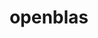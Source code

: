 ---
title: "openblas"
layout: cache
categories: [package, develop-2024-12-01]
meta: {"versions": ["0.3.28"], "compilers": ["gcc@=11.1.0", "gcc@=11.4.0", "gcc@=12.3.0", "gcc@=13.2.0", "gcc@=7.3.1", "gcc@=7.5.0", "gcc@=9.4.0", "oneapi@=2024.2.1"], "oss": ["amzn2", "ubuntu18.04", "ubuntu20.04", "ubuntu22.04", "ubuntu24.04"], "platforms": ["linux"], "targets": ["aarch64", "neoverse_n1", "neoverse_v1", "neoverse_v2", "ppc64le", "x86_64_v3"], "stacks": ["aws-isc", "aws-isc-aarch64", "build_systems", "data-vis-sdk", "e4s", "e4s-neoverse-v2", "e4s-neoverse_v1", "e4s-oneapi", "e4s-power", "e4s-rocm-external", "ml-linux-aarch64-cpu", "ml-linux-aarch64-cuda", "ml-linux-x86_64-cpu", "ml-linux-x86_64-cuda", "ml-linux-x86_64-rocm", "radiuss", "radiuss-aws", "radiuss-aws-aarch64", "root", "tutorial"], "num_specs": 24, "num_specs_by_stack": {"root": 24, "aws-isc-aarch64": 2, "radiuss-aws-aarch64": 2, "aws-isc": 1, "radiuss-aws": 1, "radiuss": 1, "build_systems": 1, "e4s-power": 2, "data-vis-sdk": 1, "e4s-neoverse_v1": 2, "e4s-neoverse-v2": 2, "e4s-rocm-external": 1, "e4s": 3, "tutorial": 4, "e4s-oneapi": 2, "ml-linux-aarch64-cuda": 1, "ml-linux-aarch64-cpu": 1, "ml-linux-x86_64-cpu": 1, "ml-linux-x86_64-rocm": 1, "ml-linux-x86_64-cuda": 1}}
spec_details: [{"hash": "piae3jwj5efss6zmjfwuce6j26fus3ez", "compiler": "gcc@=7.3.1", "versions": ["0.3.28"], "os": "amzn2", "platform": "linux", "target": "aarch64", "variants": ["~bignuma", "build_system=makefile", "~consistent_fpcsr", "+dynamic_dispatch", "+fortran", "~ilp64", "+locking", "patches=d0b9276", "+pic", "+shared", "symbol_suffix=none", "threads=openmp"], "stacks": ["root", "aws-isc-aarch64"], "size": "-", "tarball": "https://binaries.spack.io/develop-2024-12-01/build_cache/linux-amzn2-aarch64/gcc-7.3.1/openblas-0.3.28/linux-amzn2-aarch64-gcc-7.3.1-openblas-0.3.28-piae3jwj5efss6zmjfwuce6j26fus3ez.spack"}, {"hash": "qbema27redpfovpl4lwpc3we5f3cyefq", "compiler": "gcc@=7.3.1", "versions": ["0.3.28"], "os": "amzn2", "platform": "linux", "target": "aarch64", "variants": ["~bignuma", "build_system=makefile", "~consistent_fpcsr", "+dynamic_dispatch", "+fortran", "~ilp64", "+locking", "patches=d0b9276", "+pic", "+shared", "symbol_suffix=none", "threads=none"], "stacks": ["radiuss-aws-aarch64", "root"], "size": "-", "tarball": "https://binaries.spack.io/develop-2024-12-01/build_cache/linux-amzn2-aarch64/gcc-7.3.1/openblas-0.3.28/linux-amzn2-aarch64-gcc-7.3.1-openblas-0.3.28-qbema27redpfovpl4lwpc3we5f3cyefq.spack"}, {"hash": "bdid2hjqobaagcxvknf4natfjasjlbwl", "compiler": "gcc@=7.3.1", "versions": ["0.3.28"], "os": "amzn2", "platform": "linux", "target": "neoverse_n1", "variants": ["~bignuma", "build_system=makefile", "~consistent_fpcsr", "+dynamic_dispatch", "+fortran", "~ilp64", "+locking", "patches=d0b9276", "+pic", "+shared", "symbol_suffix=none", "threads=openmp"], "stacks": ["root", "aws-isc-aarch64"], "size": "-", "tarball": "https://binaries.spack.io/develop-2024-12-01/build_cache/linux-amzn2-neoverse_n1/gcc-7.3.1/openblas-0.3.28/linux-amzn2-neoverse_n1-gcc-7.3.1-openblas-0.3.28-bdid2hjqobaagcxvknf4natfjasjlbwl.spack"}, {"hash": "edkczbusxk4y7qtoiduh5puohk47mjwv", "compiler": "gcc@=7.3.1", "versions": ["0.3.28"], "os": "amzn2", "platform": "linux", "target": "neoverse_n1", "variants": ["~bignuma", "build_system=makefile", "~consistent_fpcsr", "+dynamic_dispatch", "+fortran", "~ilp64", "+locking", "patches=d0b9276", "+pic", "+shared", "symbol_suffix=none", "threads=none"], "stacks": ["radiuss-aws-aarch64", "root"], "size": "-", "tarball": "https://binaries.spack.io/develop-2024-12-01/build_cache/linux-amzn2-neoverse_n1/gcc-7.3.1/openblas-0.3.28/linux-amzn2-neoverse_n1-gcc-7.3.1-openblas-0.3.28-edkczbusxk4y7qtoiduh5puohk47mjwv.spack"}, {"hash": "vydtbb5zi2g2arzhwbwjqdz6d4b5uste", "compiler": "gcc@=7.3.1", "versions": ["0.3.28"], "os": "amzn2", "platform": "linux", "target": "x86_64_v3", "variants": ["~bignuma", "build_system=makefile", "~consistent_fpcsr", "+dynamic_dispatch", "+fortran", "~ilp64", "+locking", "patches=d0b9276", "+pic", "+shared", "symbol_suffix=none", "threads=openmp"], "stacks": ["root", "aws-isc"], "size": "-", "tarball": "https://binaries.spack.io/develop-2024-12-01/build_cache/linux-amzn2-x86_64_v3/gcc-7.3.1/openblas-0.3.28/linux-amzn2-x86_64_v3-gcc-7.3.1-openblas-0.3.28-vydtbb5zi2g2arzhwbwjqdz6d4b5uste.spack"}, {"hash": "hqykzyhuc37t6bhbxt6lkqbtll7hg5lj", "compiler": "gcc@=7.3.1", "versions": ["0.3.28"], "os": "amzn2", "platform": "linux", "target": "x86_64_v3", "variants": ["~bignuma", "build_system=makefile", "~consistent_fpcsr", "+dynamic_dispatch", "+fortran", "~ilp64", "+locking", "patches=d0b9276", "+pic", "+shared", "symbol_suffix=none", "threads=none"], "stacks": ["root", "radiuss-aws"], "size": "-", "tarball": "https://binaries.spack.io/develop-2024-12-01/build_cache/linux-amzn2-x86_64_v3/gcc-7.3.1/openblas-0.3.28/linux-amzn2-x86_64_v3-gcc-7.3.1-openblas-0.3.28-hqykzyhuc37t6bhbxt6lkqbtll7hg5lj.spack"}, {"hash": "o36vwxya6f6kd4qcae2jdgbzis3m46li", "compiler": "gcc@=7.5.0", "versions": ["0.3.28"], "os": "ubuntu18.04", "platform": "linux", "target": "x86_64_v3", "variants": ["~bignuma", "build_system=makefile", "~consistent_fpcsr", "+dynamic_dispatch", "+fortran", "~ilp64", "+locking", "patches=d0b9276", "+pic", "+shared", "symbol_suffix=none", "threads=none"], "stacks": ["root", "radiuss", "build_systems"], "size": "-", "tarball": "https://binaries.spack.io/develop-2024-12-01/build_cache/linux-ubuntu18.04-x86_64_v3/gcc-7.5.0/openblas-0.3.28/linux-ubuntu18.04-x86_64_v3-gcc-7.5.0-openblas-0.3.28-o36vwxya6f6kd4qcae2jdgbzis3m46li.spack"}, {"hash": "dzo6znuk7jeq6hvf2lcveett2x3dqmax", "compiler": "gcc@=9.4.0", "versions": ["0.3.28"], "os": "ubuntu20.04", "platform": "linux", "target": "ppc64le", "variants": ["~bignuma", "build_system=makefile", "~consistent_fpcsr", "+dynamic_dispatch", "+fortran", "~ilp64", "+locking", "patches=d0b9276", "+pic", "+shared", "symbol_suffix=none", "threads=openmp"], "stacks": ["e4s-power", "root"], "size": "-", "tarball": "https://binaries.spack.io/develop-2024-12-01/build_cache/linux-ubuntu20.04-ppc64le/gcc-9.4.0/openblas-0.3.28/linux-ubuntu20.04-ppc64le-gcc-9.4.0-openblas-0.3.28-dzo6znuk7jeq6hvf2lcveett2x3dqmax.spack"}, {"hash": "gxh7jr7xuwtm25ek223bt6om2xiwq3nj", "compiler": "gcc@=9.4.0", "versions": ["0.3.28"], "os": "ubuntu20.04", "platform": "linux", "target": "ppc64le", "variants": ["~bignuma", "build_system=makefile", "~consistent_fpcsr", "+dynamic_dispatch", "+fortran", "~ilp64", "+locking", "patches=d0b9276", "+pic", "~shared", "symbol_suffix=none", "threads=openmp"], "stacks": ["e4s-power", "root"], "size": "-", "tarball": "https://binaries.spack.io/develop-2024-12-01/build_cache/linux-ubuntu20.04-ppc64le/gcc-9.4.0/openblas-0.3.28/linux-ubuntu20.04-ppc64le-gcc-9.4.0-openblas-0.3.28-gxh7jr7xuwtm25ek223bt6om2xiwq3nj.spack"}, {"hash": "uadnl24lc2fsg7lo33cjzggzcdl373xv", "compiler": "gcc@=11.1.0", "versions": ["0.3.28"], "os": "ubuntu20.04", "platform": "linux", "target": "x86_64_v3", "variants": ["~bignuma", "build_system=makefile", "~consistent_fpcsr", "+dynamic_dispatch", "+fortran", "~ilp64", "+locking", "patches=d0b9276", "+pic", "+shared", "symbol_suffix=none", "threads=none"], "stacks": ["root", "data-vis-sdk"], "size": "-", "tarball": "https://binaries.spack.io/develop-2024-12-01/build_cache/linux-ubuntu20.04-x86_64_v3/gcc-11.1.0/openblas-0.3.28/linux-ubuntu20.04-x86_64_v3-gcc-11.1.0-openblas-0.3.28-uadnl24lc2fsg7lo33cjzggzcdl373xv.spack"}, {"hash": "g7qvdxbyzi6ls67vxjkeoet4376clu2t", "compiler": "gcc@=11.4.0", "versions": ["0.3.28"], "os": "ubuntu22.04", "platform": "linux", "target": "neoverse_v1", "variants": ["~bignuma", "build_system=makefile", "~consistent_fpcsr", "+dynamic_dispatch", "+fortran", "~ilp64", "+locking", "patches=d0b9276", "+pic", "+shared", "symbol_suffix=none", "threads=openmp"], "stacks": ["root", "e4s-neoverse_v1"], "size": "-", "tarball": "https://binaries.spack.io/develop-2024-12-01/build_cache/linux-ubuntu22.04-neoverse_v1/gcc-11.4.0/openblas-0.3.28/linux-ubuntu22.04-neoverse_v1-gcc-11.4.0-openblas-0.3.28-g7qvdxbyzi6ls67vxjkeoet4376clu2t.spack"}, {"hash": "fdt5ei5ialy3oykekuiiiymphtf4mevc", "compiler": "gcc@=11.4.0", "versions": ["0.3.28"], "os": "ubuntu22.04", "platform": "linux", "target": "neoverse_v1", "variants": ["~bignuma", "build_system=makefile", "~consistent_fpcsr", "+dynamic_dispatch", "+fortran", "~ilp64", "+locking", "patches=d0b9276", "+pic", "~shared", "symbol_suffix=none", "threads=openmp"], "stacks": ["root", "e4s-neoverse_v1"], "size": "-", "tarball": "https://binaries.spack.io/develop-2024-12-01/build_cache/linux-ubuntu22.04-neoverse_v1/gcc-11.4.0/openblas-0.3.28/linux-ubuntu22.04-neoverse_v1-gcc-11.4.0-openblas-0.3.28-fdt5ei5ialy3oykekuiiiymphtf4mevc.spack"}, {"hash": "eo7bt2px575at4ntihk3ej4ascrfpqpy", "compiler": "gcc@=11.4.0", "versions": ["0.3.28"], "os": "ubuntu22.04", "platform": "linux", "target": "neoverse_v2", "variants": ["~bignuma", "build_system=makefile", "~consistent_fpcsr", "+dynamic_dispatch", "+fortran", "~ilp64", "+locking", "patches=d0b9276", "+pic", "+shared", "symbol_suffix=none", "threads=openmp"], "stacks": ["root", "e4s-neoverse-v2"], "size": "-", "tarball": "https://binaries.spack.io/develop-2024-12-01/build_cache/linux-ubuntu22.04-neoverse_v2/gcc-11.4.0/openblas-0.3.28/linux-ubuntu22.04-neoverse_v2-gcc-11.4.0-openblas-0.3.28-eo7bt2px575at4ntihk3ej4ascrfpqpy.spack"}, {"hash": "bn7pc67yo4p7yh2ux7m32w6o7wlois3x", "compiler": "gcc@=11.4.0", "versions": ["0.3.28"], "os": "ubuntu22.04", "platform": "linux", "target": "neoverse_v2", "variants": ["~bignuma", "build_system=makefile", "~consistent_fpcsr", "+dynamic_dispatch", "+fortran", "~ilp64", "+locking", "patches=d0b9276", "+pic", "~shared", "symbol_suffix=none", "threads=openmp"], "stacks": ["root", "e4s-neoverse-v2"], "size": "-", "tarball": "https://binaries.spack.io/develop-2024-12-01/build_cache/linux-ubuntu22.04-neoverse_v2/gcc-11.4.0/openblas-0.3.28/linux-ubuntu22.04-neoverse_v2-gcc-11.4.0-openblas-0.3.28-bn7pc67yo4p7yh2ux7m32w6o7wlois3x.spack"}, {"hash": "hdp2hc2ymv6dnogazi54kcw66tqz7vex", "compiler": "gcc@=11.4.0", "versions": ["0.3.28"], "os": "ubuntu22.04", "platform": "linux", "target": "x86_64_v3", "variants": ["~bignuma", "build_system=makefile", "~consistent_fpcsr", "+dynamic_dispatch", "+fortran", "~ilp64", "+locking", "patches=d0b9276", "+pic", "+shared", "symbol_suffix=none", "threads=openmp"], "stacks": ["root", "e4s-rocm-external", "e4s"], "size": "-", "tarball": "https://binaries.spack.io/develop-2024-12-01/build_cache/linux-ubuntu22.04-x86_64_v3/gcc-11.4.0/openblas-0.3.28/linux-ubuntu22.04-x86_64_v3-gcc-11.4.0-openblas-0.3.28-hdp2hc2ymv6dnogazi54kcw66tqz7vex.spack"}, {"hash": "lo6x2ymtgbewgpqcgqpco6bassz2jlbx", "compiler": "gcc@=11.4.0", "versions": ["0.3.28"], "os": "ubuntu22.04", "platform": "linux", "target": "x86_64_v3", "variants": ["~bignuma", "build_system=makefile", "~consistent_fpcsr", "+dynamic_dispatch", "+fortran", "+ilp64", "+locking", "patches=d0b9276", "+pic", "+shared", "symbol_suffix=64_", "threads=openmp"], "stacks": ["root", "e4s", "tutorial"], "size": "-", "tarball": "https://binaries.spack.io/develop-2024-12-01/build_cache/linux-ubuntu22.04-x86_64_v3/gcc-11.4.0/openblas-0.3.28/linux-ubuntu22.04-x86_64_v3-gcc-11.4.0-openblas-0.3.28-lo6x2ymtgbewgpqcgqpco6bassz2jlbx.spack"}, {"hash": "4azhiestalzlq7invx72bclwebjj4uyp", "compiler": "gcc@=11.4.0", "versions": ["0.3.28"], "os": "ubuntu22.04", "platform": "linux", "target": "x86_64_v3", "variants": ["~bignuma", "build_system=makefile", "~consistent_fpcsr", "+dynamic_dispatch", "+fortran", "~ilp64", "+locking", "patches=d0b9276", "+pic", "~shared", "symbol_suffix=none", "threads=openmp"], "stacks": ["root", "e4s"], "size": "-", "tarball": "https://binaries.spack.io/develop-2024-12-01/build_cache/linux-ubuntu22.04-x86_64_v3/gcc-11.4.0/openblas-0.3.28/linux-ubuntu22.04-x86_64_v3-gcc-11.4.0-openblas-0.3.28-4azhiestalzlq7invx72bclwebjj4uyp.spack"}, {"hash": "6b5r7eq23gxvlwwi23o3r6h6lpuwtxlo", "compiler": "gcc@=11.4.0", "versions": ["0.3.28"], "os": "ubuntu22.04", "platform": "linux", "target": "x86_64_v3", "variants": ["~bignuma", "build_system=makefile", "~consistent_fpcsr", "+dynamic_dispatch", "+fortran", "~ilp64", "+locking", "patches=d0b9276", "+pic", "+shared", "symbol_suffix=none", "threads=none"], "stacks": ["root", "tutorial"], "size": "-", "tarball": "https://binaries.spack.io/develop-2024-12-01/build_cache/linux-ubuntu22.04-x86_64_v3/gcc-11.4.0/openblas-0.3.28/linux-ubuntu22.04-x86_64_v3-gcc-11.4.0-openblas-0.3.28-6b5r7eq23gxvlwwi23o3r6h6lpuwtxlo.spack"}, {"hash": "6cymq6phr6swyneeq6ystz4n4dcqaaz2", "compiler": "gcc@=12.3.0", "versions": ["0.3.28"], "os": "ubuntu22.04", "platform": "linux", "target": "x86_64_v3", "variants": ["~bignuma", "build_system=makefile", "~consistent_fpcsr", "+dynamic_dispatch", "+fortran", "~ilp64", "+locking", "patches=d0b9276", "+pic", "+shared", "symbol_suffix=none", "threads=none"], "stacks": ["root", "tutorial"], "size": "-", "tarball": "https://binaries.spack.io/develop-2024-12-01/build_cache/linux-ubuntu22.04-x86_64_v3/gcc-12.3.0/openblas-0.3.28/linux-ubuntu22.04-x86_64_v3-gcc-12.3.0-openblas-0.3.28-6cymq6phr6swyneeq6ystz4n4dcqaaz2.spack"}, {"hash": "qfwui7euzwbst7bnmtvr4odfnltke46r", "compiler": "gcc@=12.3.0", "versions": ["0.3.28"], "os": "ubuntu22.04", "platform": "linux", "target": "x86_64_v3", "variants": ["~bignuma", "build_system=makefile", "~consistent_fpcsr", "+dynamic_dispatch", "+fortran", "~ilp64", "+locking", "patches=d0b9276", "+pic", "+shared", "symbol_suffix=none", "threads=openmp"], "stacks": ["root", "tutorial"], "size": "-", "tarball": "https://binaries.spack.io/develop-2024-12-01/build_cache/linux-ubuntu22.04-x86_64_v3/gcc-12.3.0/openblas-0.3.28/linux-ubuntu22.04-x86_64_v3-gcc-12.3.0-openblas-0.3.28-qfwui7euzwbst7bnmtvr4odfnltke46r.spack"}, {"hash": "46ckkwcydrtvsulw4xjypeaaekiw5a2c", "compiler": "oneapi@=2024.2.1", "versions": ["0.3.28"], "os": "ubuntu22.04", "platform": "linux", "target": "x86_64_v3", "variants": ["~bignuma", "build_system=makefile", "~consistent_fpcsr", "+dynamic_dispatch", "+fortran", "~ilp64", "+locking", "patches=d0b9276", "+pic", "+shared", "symbol_suffix=none", "threads=openmp"], "stacks": ["root", "e4s-oneapi"], "size": "-", "tarball": "https://binaries.spack.io/develop-2024-12-01/build_cache/linux-ubuntu22.04-x86_64_v3/oneapi-2024.2.1/openblas-0.3.28/linux-ubuntu22.04-x86_64_v3-oneapi-2024.2.1-openblas-0.3.28-46ckkwcydrtvsulw4xjypeaaekiw5a2c.spack"}, {"hash": "6uaxfmx6wrrm3yyi7rtq6rw73bamljjn", "compiler": "oneapi@=2024.2.1", "versions": ["0.3.28"], "os": "ubuntu22.04", "platform": "linux", "target": "x86_64_v3", "variants": ["~bignuma", "build_system=makefile", "~consistent_fpcsr", "+dynamic_dispatch", "+fortran", "~ilp64", "+locking", "patches=d0b9276", "+pic", "~shared", "symbol_suffix=none", "threads=openmp"], "stacks": ["root", "e4s-oneapi"], "size": "-", "tarball": "https://binaries.spack.io/develop-2024-12-01/build_cache/linux-ubuntu22.04-x86_64_v3/oneapi-2024.2.1/openblas-0.3.28/linux-ubuntu22.04-x86_64_v3-oneapi-2024.2.1-openblas-0.3.28-6uaxfmx6wrrm3yyi7rtq6rw73bamljjn.spack"}, {"hash": "yapud6tkr5vu4od4md73y6io7kcomq7l", "compiler": "gcc@=13.2.0", "versions": ["0.3.28"], "os": "ubuntu24.04", "platform": "linux", "target": "aarch64", "variants": ["~bignuma", "build_system=makefile", "~consistent_fpcsr", "+dynamic_dispatch", "+fortran", "~ilp64", "+locking", "patches=d0b9276", "+pic", "+shared", "symbol_suffix=none", "threads=none"], "stacks": ["root", "ml-linux-aarch64-cuda", "ml-linux-aarch64-cpu"], "size": "-", "tarball": "https://binaries.spack.io/develop-2024-12-01/build_cache/linux-ubuntu24.04-aarch64/gcc-13.2.0/openblas-0.3.28/linux-ubuntu24.04-aarch64-gcc-13.2.0-openblas-0.3.28-yapud6tkr5vu4od4md73y6io7kcomq7l.spack"}, {"hash": "ecescmb3mib2el6k6f7wtglqyocvgz2e", "compiler": "gcc@=13.2.0", "versions": ["0.3.28"], "os": "ubuntu24.04", "platform": "linux", "target": "x86_64_v3", "variants": ["~bignuma", "build_system=makefile", "~consistent_fpcsr", "+dynamic_dispatch", "+fortran", "~ilp64", "+locking", "patches=d0b9276", "+pic", "+shared", "symbol_suffix=none", "threads=none"], "stacks": ["ml-linux-x86_64-cpu", "root", "ml-linux-x86_64-rocm", "ml-linux-x86_64-cuda"], "size": "-", "tarball": "https://binaries.spack.io/develop-2024-12-01/build_cache/linux-ubuntu24.04-x86_64_v3/gcc-13.2.0/openblas-0.3.28/linux-ubuntu24.04-x86_64_v3-gcc-13.2.0-openblas-0.3.28-ecescmb3mib2el6k6f7wtglqyocvgz2e.spack"}]
---